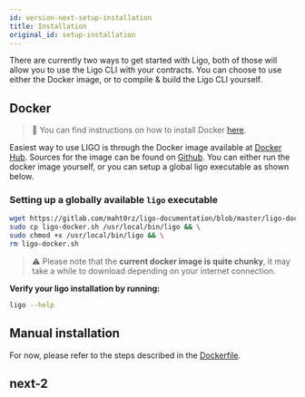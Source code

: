 ```yaml
---
id: version-next-setup-installation
title: Installation
original_id: setup-installation
---
```


There are currently two ways to get started with Ligo, both of those will allow you to use the Ligo CLI with your contracts. You can choose to use either the Docker image, or to compile & build the Ligo CLI yourself.

## Docker

> 🐳 You can find instructions on how to install Docker [here](https://docs.docker.com/install/).

Easiest way to use LIGO is through the Docker image available at [Docker Hub](https://hub.docker.com/r/stovelabs/granary-ligo). Sources for the image can be found on [Github](https://github.com/stove-labs/granary/blob/develop/docker/ligo/Dockerfile).
You can either run the docker image yourself, or you can setup a global ligo executable as shown below.

### Setting up a globally available `ligo` executable
```zsh
wget https://gitlab.com/maht0rz/ligo-documentation/blob/master/ligo-docker.sh && \
sudo cp ligo-docker.sh /usr/local/bin/ligo && \
sudo chmod +x /usr/local/bin/ligo && \
rm ligo-docker.sh
```

> ⚠️ Please note that the **current docker image is quite chunky**, it may take a while to download depending on your internet connection. 

**Verify your ligo installation by running:**
```zsh
ligo --help
```


## Manual installation

For now, please refer to the steps described in the [Dockerfile](https://github.com/stove-labs/granary/blob/develop/docker/ligo/Dockerfile).


## next-2


